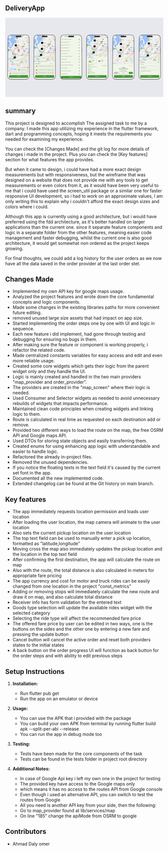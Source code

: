 ## DeliveryApp

![alt text](https://github.com/A-dalyomer/delivery_app/blob/main/cover.jpg?raw=true)


## summary

This project is designed to accomplish The assigned task to me by a company.
I made this app utilizing my experience in the flutter framework, dart and programming concepts,
hoping it meets the requirements you needed for examining my experience.

You can check the [Changes Made] and the git log for more details of changes i made in the project.
Plus you can check the [Key features] section for what features the app provides.

But when it came to design, i could have had a more exact design measurements but with responsiveness,
but the wireframe that was designed on a website that does not provide me with any tools to get 
measurements or even colors from it, as it would have been very useful to me that i could have used
the screen_util package or a similar one for faster responsive UI development, 
so i had to work on an approximate values, I am only writing this to explain why i couldn't afford 
the exact design sizes and colors where i could.

Although this app is currently using a good architecture, but i would have preferred using the fdd
architecture, as it's better handled on larger applications than the current one.
since it separate feature components and logic in a separate folder from the other features,
meaning easier code management and faster debugging, whilst the current one is also good architecture,
it would get somewhat non ordered as the project keeps growing.

For final thoughts, we could add a log history for the user orders as we now have all the data
saved in the order provider at the last order stet.


## Changes Made

- Implemented my own API key for google maps usage.
- Analyzed the project features and wrote down the core fundamental concepts and logic components.
- Made some changes in the existing libraries paths for more convenient future editing.
- removed unused large size assets that had impact on app size.
- Started implementing the order steps one by one with UI and logic in sequence.
- Each new feature i did implement, had gone through testing and debugging for ensuring no bugs in them.
- After making sure the feature or component is working properly, i refactor the related code.
- Made centralized constants variables for easy access and edit and even more reliable usage.
- Created some core widgets which gets their logic from the parent widget only and they handle the UI.
- Logic is mainly created and handled in the two main providers "map_provider and order_provider".
- The providers are created in the "map_screen" where their logic is needed.
- Used Consumer and Selector widgets as needed to avoid unnecessary rebuilds of widgets that impacts performance.
- Maintained clean code principles when creating widgets and linking logic to them.
- Route is calculated in real time as requested on each destination add or remove.
- Provided two different ways to load the route on the map, the free OSRM API and Google maps API.
- Used DTOs for storing state objects and easily transferring them.
- Created enums for using enhancing app logic with understandable and easier to handle logic.
- Refactored the already in-project files.
- Removed the unused dependencies.
- If you notice the floating texts in the text field it's caused by the current set font in the app.
- Documented all the new implemented code.
- Extended changelog can be found at the Git history on main branch.



## Key features

- The app immediately requests location permission and loads user location
- After loading the user location, the map camera will animate to the user location
- Also sets the current pickup location on the user location 
- The top text field can be used to manually enter a pick up location, formatted as "latitude,longitude"
- Moving cross the map also immediately updates the pickup location and the location in the top text field
- After confirming the first destination, the app will calculate the route on map
- Also with the route, the total distance is also calculated in meters for appropriate fare pricing
- The app currency and cost for motor and truck rides can be easily changed from one location in the project "const_metrics"
- Adding or removing stops will immediately calculate the new route and draw it on map, and also calculate total distance
- Receiver info has form validation for the entered text
- Goods type selection will update the available rides widget with the selected category
- Selecting the ride type will affect the recommended fare price
- The offered fare price by user can be edited in two ways, one is the buttons on the sides and the other one by entering a new fare and pressing the update button
- Cancel button will cancel the active order and reset both providers states to the initial states
- A back button on the order progress UI will function as back button for the order steps and with ability to edit previous steps



## Setup Instructions

1. **Installation:**
    - Run flutter pub get
    - Run the app on an emulator or device

2. **Usage:**
    - You can use the APK that i provided with the package
    - You can build your own APK from terminal by running flutter build apk --split-per-abi --release
    - You can run the app in debug mode too

3. **Testing:**
    - Tests have been made for the core components of the task
    - Tests can be found in the tests folder in project root directory

4. **Additional Notes:**
    - In case of Google Api key i left my own one in the project for testing
    - The provided key have access to the Google maps only
    - which means it has no access to the routes API from Google console
    - Even though i used an alternative API, you can switch to test the routes from Google
    - All you need is another API key from your side, then the following:
    - Go to map_provider found at lib/services/map
    - On line "185" change the apiMode from OSRM to google

## Contributors

- Ahmad Daly omer
